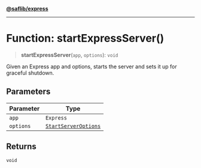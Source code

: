 [**@saflib/express**](../index.md)

---

# Function: startExpressServer()

> **startExpressServer**(`app`, `options`): `void`

Given an Express app and options, starts the server and sets it up for graceful shutdown.

## Parameters

| Parameter | Type                                                        |
| --------- | ----------------------------------------------------------- |
| `app`     | `Express`                                                   |
| `options` | [`StartServerOptions`](../interfaces/StartServerOptions.md) |

## Returns

`void`
